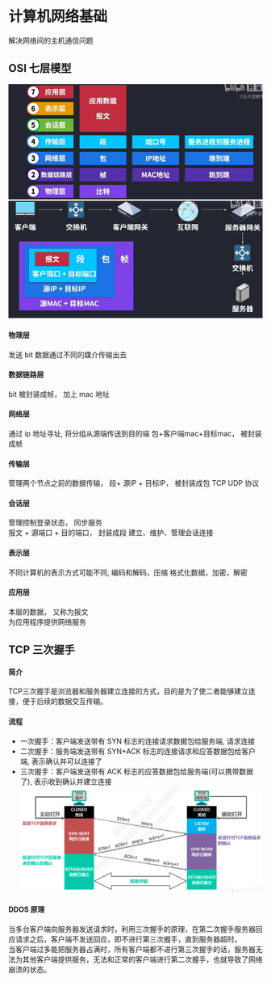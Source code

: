 # 计算机网络基础
解决网络间的主机通信问题

## OSI 七层模型
![osi七层模型](../figures/osi_0.jpg)
![osi七层模型](../figures/osi.jpg)
#### 物理层
发送 bit 数据通过不同的媒介传输出去
#### 数据链路层
bit 被封装成帧， 加上 mac 地址
#### 网络层
通过 ip 地址寻址, 将分组从源端传送到目的端
包+客户端mac+目标mac， 被封装成帧
#### 传输层
管理两个节点之前的数据传输， 
段+ 源IP + 目标IP， 被封装成包
TCP UDP 协议
#### 会话层
管理控制登录状态， 同步服务  
报文 + 源端口 + 目的端口， 封装成段
建立、维护、管理会话连接
#### 表示层
不同计算机的表示方式可能不同, 编码和解码，压缩
格式化数据，加密，解密
#### 应用层
本层的数据， 又称为报文  
为应用程序提供网络服务

## TCP 三次握手
#### 简介
TCP三次握手是浏览器和服务器建立连接的方式，目的是为了使二者能够建立连接，便于后续的数据交互传输。

#### 流程
- 一次握手：客户端发送带有 SYN 标志的连接请求数据包给服务端, 请求连接
- 二次握手：服务端发送带有 SYN+ACK 标志的连接请求和应答数据包给客户端, 表示确认并可以连接了
- 三次握手：客户端发送带有 ACK 标志的应答数据包给服务端(可以携带数据了), 表示收到确认并建立连接
![三次握手](../figures/tcp_handshake.jpg)

#### DDOS 原理
当多台客户端向服务器发送请求时，利用三次握手的原理，在第二次握手服务器回应请求之后，客户端不发送回应，即不进行第三次握手，直到服务器超时。  
当客户端过多能把服务器占满时，所有客户端都不进行第三次握手的话，服务器无法为其他客户端提供服务，无法和正常的客户端进行第二次握手，也就导致了网络崩溃的状态。




